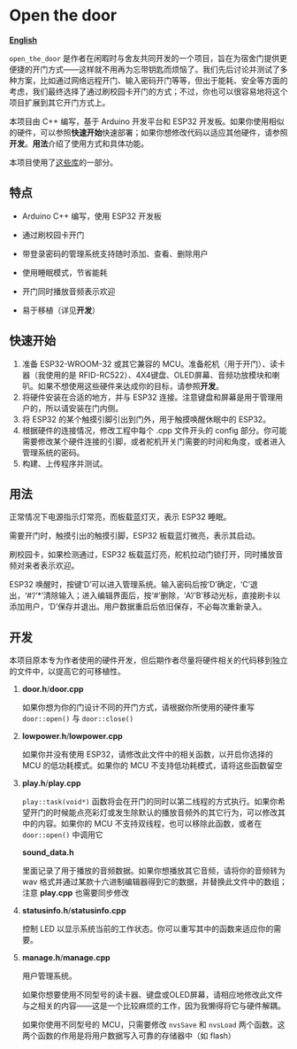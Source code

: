 # Open the door

**[English](./README.md)**

`open_the_door` 是作者在闲暇时与舍友共同开发的一个项目，旨在为宿舍门提供更便捷的开门方式——这样就不用再为忘带钥匙而烦恼了。我们先后讨论并测试了多种方案，比如通过网络远程开门、输入密码开门等等，但出于能耗、安全等方面的考虑，我们最终选择了通过刷校园卡开门的方式；不过，你也可以很容易地将这个项目扩展到其它开门方式上。

本项目由 C++ 编写，基于 Arduino 开发平台和 ESP32 开发板。如果你使用相似的硬件，可以参照**快速开始**快速部署；如果你想修改代码以适应其他硬件，请参照**开发**。**用法**介绍了使用方式和具体功能。

本项目使用了[这些库](https://github.com/illustager/MyArduino)的一部分。



## 特点

- Arduino C++ 编写，使用 ESP32 开发板

- 通过刷校园卡开门

- 带登录密码的管理系统支持随时添加、查看、删除用户

- 使用睡眠模式，节省能耗

- 开门同时播放音频表示欢迎

- 易于移植（详见**开发**）



## 快速开始

1. 准备 ESP32-WROOM-32 或其它兼容的 MCU。准备舵机（用于开门）、读卡器（我使用的是 RFID-RC522）、4X4键盘、OLED屏幕、音频功放模块和喇叭。如果不想使用这些硬件来达成你的目标，请参照**开发**。
2. 将硬件安装在合适的地方，并与 ESP32 连接。注意键盘和屏幕是用于管理用户的，所以请安装在门内侧。
3. 将 ESP32 的某个触摸引脚引出到门外，用于触摸唤醒休眠中的 ESP32。
4. 根据硬件的连接情况，修改工程中每个 .cpp 文件开头的 config 部分。你可能需要修改某个硬件连接的引脚，或者舵机开关门需要的时间和角度，或者进入管理系统的密码。
5. 构建、上传程序并测试。



## 用法

正常情况下电源指示灯常亮，而板载蓝灯灭，表示 ESP32 睡眠。

需要开门时，触摸引出的触摸引脚，ESP32 板载蓝灯微亮，表示其启动。

刷校园卡，如果检测通过，ESP32 板载蓝灯亮，舵机拉动门锁打开，同时播放音频对来者表示欢迎。

ESP32 唤醒时，按键‘D’可以进入管理系统。输入密码后按‘D’确定，‘C’退出，‘#’/‘\*’清除输入；进入编辑界面后，按‘#’删除，‘A’/‘B’移动光标，直接刷卡以添加用户，‘D’保存并退出。用户数据重启后依旧保存，不必每次重新录入。



## 开发

本项目原本专为作者使用的硬件开发，但后期作者尽量将硬件相关的代码移到独立的文件中，以提高它的可移植性。

1. **door.h**/**door.cpp**

   如果你想为你的门设计不同的开门方式，请根据你所使用的硬件重写 `door::open()` 与 `door::close()`

2. **lowpower.h**/**lowpower.cpp**

   如果你并没有使用 ESP32，请修改此文件中的相关函数，以开启你选择的 MCU 的低功耗模式。如果你的 MCU 不支持低功耗模式，请将这些函数留空

3. **play.h**/**play.cpp**

   `play::task(void*)` 函数将会在开门的同时以第二线程的方式执行。如果你希望开门的时候能点亮彩灯或发生除默认的播放音频外的其它行为，可以修改其中的内容。如果你的 MCU 不支持双线程，也可以移除此函数，或者在 `door::open()` 中调用它

   **sound_data.h**

   里面记录了用于播放的音频数据。如果你想播放其它音频，请将你的音频转为 wav 格式并通过某款十六进制编辑器得到它的数据，并替换此文件中的数组；注意 **play.cpp** 也需要同步修改

4. **statusinfo.h**/**statusinfo.cpp**

   控制 LED 以显示系统当前的工作状态。你可以重写其中的函数来适应你的需要。

5. **manage.h**/**manage.cpp**

   用户管理系统。

   如果你想要使用不同型号的读卡器、键盘或OLED屏幕，请相应地修改此文件与之相关的内容——这是一个比较麻烦的工作，因为我懒得将它与硬件解耦。

   如果你使用不同型号的 MCU，只需要修改 `nvsSave` 和 `nvsLoad` 两个函数。这两个函数的作用是将用户数据写入可靠的存储器中（如 flash）